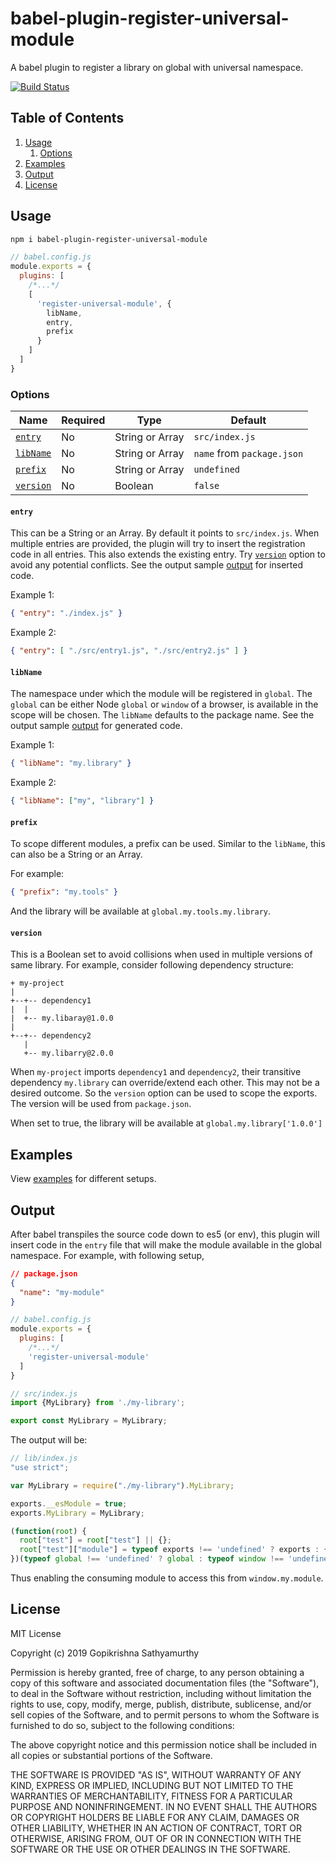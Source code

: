 # babel-plugin-register-universal-module

A babel plugin to register a library on global with universal namespace.

[![Build Status](https://travis-ci.org/Gopikrishna19/babel-plugin-register-universal-module.svg?branch=master)](https://travis-ci.org/Gopikrishna19/babel-plugin-register-universal-module)

## Table of Contents

1. [Usage](#usage)
    1. [Options](#options)
1. [Examples](#examples)
1. [Output](#output)
1. [License](#license)

## Usage

```bash
npm i babel-plugin-register-universal-module
```

```javascript
// babel.config.js
module.exports = {
  plugins: [
    /*...*/
    [
      'register-universal-module', {
        libName,
        entry,
        prefix
      }
    ]
  ]
}
```

### Options

| Name | Required | Type | Default |
|---|---|---|---|
| [`entry`](#entry) | No | String or Array | `src/index.js` |
| [`libName`](#libname) | No | String or Array | `name` from `package.json` |
| [`prefix`](#prefix) | No | String or Array | `undefined` |
| [`version`](#version) | No | Boolean | `false` |

#### `entry`

This can be a String or an Array. By default it points to `src/index.js`. When multiple entries are provided, the plugin will try to
insert the registration code in all entries. This also extends the existing entry. Try [`version`](#version) option to avoid any
potential conflicts. See the output sample [output](#output) for inserted code.

Example 1:
```json
{ "entry": "./index.js" }
```

Example 2:
```json
{ "entry": [ "./src/entry1.js", "./src/entry2.js" ] }
```

#### `libName`

The namespace under which the module will be registered in `global`. The `global` can be either Node `global` or `window` of a browser,
is available in the scope will be chosen. The `libName` defaults to the package name. See the output sample [output](#output) for generated code.

Example 1:
```json
{ "libName": "my.library" }
```

Example 2:
```json
{ "libName": ["my", "library"] }
```

#### `prefix`

To scope different modules, a prefix can be used. Similar to the `libName`, this can also be a String or an Array.

For example:
```json
{ "prefix": "my.tools" }
```

And the library will be available at `global.my.tools.my.library`.

#### `version`

This is a Boolean set to avoid collisions when used in multiple versions of same library. For example, consider following dependency structure:

```
+ my-project
|
+--+-- dependency1
|  |
|  +-- my.libaray@1.0.0
|
+--+-- dependency2
   |
   +-- my.libarry@2.0.0
``` 

When `my-project` imports `dependency1` and `dependency2`, their transitive dependency `my.library` can override/extend each other. This may not be
a desired outcome. So the `version` option can be used to scope the exports. The version will be used from `package.json`.

When set to true, the library will be available at `global.my.library['1.0.0']`

## Examples

View [examples](examples) for different setups.

## Output

After babel transpiles the source code down to es5 (or env), this plugin will insert code in the `entry` file that will make the module 
available in the global namespace. For example, with following setup,

```json
// package.json
{
  "name": "my-module"
}
```
```javascript
// babel.config.js
module.exports = {
  plugins: [
    /*...*/
    'register-universal-module'
  ]
}
```
```javascript
// src/index.js
import {MyLibrary} from './my-library';

export const MyLibrary = MyLibrary;
```

The output will be:
```javascript
// lib/index.js
"use strict";

var MyLibrary = require("./my-library").MyLibrary;

exports.__esModule = true;
exports.MyLibrary = MyLibrary;

(function(root) {
  root["test"] = root["test"] || {};
  root["test"]["module"] = typeof exports !== 'undefined' ? exports : {};
})(typeof global !== 'undefined' ? global : typeof window !== 'undefined' ? window : this)
```

Thus enabling the consuming module to access this from `window.my.module`.

## License

MIT License

Copyright (c) 2019 Gopikrishna Sathyamurthy

Permission is hereby granted, free of charge, to any person obtaining a copy of this software and associated documentation files (the "Software"), to deal in the Software without restriction, including without limitation the rights to use, copy, modify, merge, publish, distribute, sublicense, and/or sell copies of the Software, and to permit persons to whom the Software is furnished to do so, subject to the following conditions:

The above copyright notice and this permission notice shall be included in all copies or substantial portions of the Software.

THE SOFTWARE IS PROVIDED "AS IS", WITHOUT WARRANTY OF ANY KIND, EXPRESS OR IMPLIED, INCLUDING BUT NOT LIMITED TO THE WARRANTIES OF MERCHANTABILITY, FITNESS FOR A PARTICULAR PURPOSE AND NONINFRINGEMENT. IN NO EVENT SHALL THE AUTHORS OR COPYRIGHT HOLDERS BE LIABLE FOR ANY CLAIM, DAMAGES OR OTHER LIABILITY, WHETHER IN AN ACTION OF CONTRACT, TORT OR OTHERWISE, ARISING FROM, OUT OF OR IN CONNECTION WITH THE SOFTWARE OR THE USE OR OTHER DEALINGS IN THE SOFTWARE.
